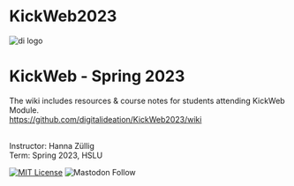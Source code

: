 # KickWeb2023


![di logo](https://github.com/digitalideation/comppx_h2001/blob/master/docs/assets/images/di-logo-small.jpg?raw=true "di logo")


# KickWeb - Spring 2023

The wiki includes resources & course notes for students attending KickWeb Module. <br/>
https://github.com/digitalideation/KickWeb2023/wiki <br/><br/>

Instructor: Hanna Züllig<br/>
Term: Spring 2023, HSLU<br/>



[![MIT License](https://img.shields.io/badge/license-MIT-blue.svg)](http://opensource.org/licenses/MIT)
![Mastodon Follow](https://img.shields.io/mastodon/follow/109315060138063198?domain=https%3A%2F%2Fswiss.social&style=social)
